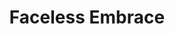 ---
pid: pt241
title: Faceless Embrace
location_transcription: Logan Square Too tacky to do it at Love Park?
coordinates: "[-75.170970610698, 39.957854871116]"
zipcode: '19130'
gen_neighborhood: North Philadelphia
neighborhood: Art Museum,Francisville
outside_phl: 
age: '22'
age_range: 20-29
instagram: 
image_file_name: pt_241.jpg
proposal_transcription: |-
  can't draw it but a sculpture of what it looks like from behind when you hug yourself. self-love is the key to loving others, I think Philly owns that.
  here's a shot...
  yeahhh not at all.. but I hope you get the idea.
topic: Uplifting,Love
topic_summary: 0, 0, 0
type: Sculpture Statue
keywords_other: self love, hug, local square, logan circle, love park
credit: 
image_labels: 
twitter: 
facebook: 
permalink: "/monuments/pt241/"
layout: item-page
---